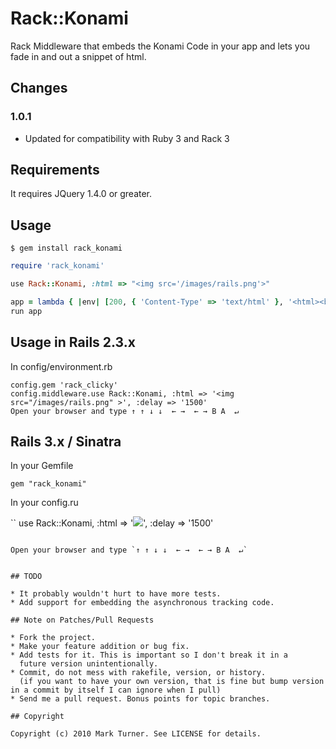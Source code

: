 # Rack::Konami

Rack Middleware that embeds the Konami Code in your app and lets you fade in and out a snippet of html.

## Changes

### 1.0.1

* Updated for compatibility with Ruby 3 and Rack 3

## Requirements 
It requires JQuery 1.4.0 or greater.

## Usage

```	
$ gem install rack_konami
```

```ruby
require 'rack_konami'

use Rack::Konami, :html => "<img src='/images/rails.png'>"

app = lambda { |env| [200, { 'Content-Type' => 'text/html' }, '<html><body><p>Awesome Body</p></body></html>'] }
run app
```
	
## Usage in Rails 2.3.x

In config/environment.rb

	config.gem 'rack_clicky'
	config.middleware.use Rack::Konami, :html => '<img src="/images/rails.png" >', :delay => '1500'
	Open your browser and type ↑ ↑ ↓ ↓  ← →  ← → B A  ↵
	
## Rails 3.x / Sinatra
In your Gemfile 
	
	gem "rack_konami"
	
In your config.ru

``
use Rack::Konami, :html => '<img src="/images/rails.png" >', :delay => '1500'
```

Open your browser and type `↑ ↑ ↓ ↓  ← →  ← → B A  ↵`

	
## TODO

* It probably wouldn't hurt to have more tests. 
* Add support for embedding the asynchronous tracking code.

## Note on Patches/Pull Requests
 
* Fork the project.
* Make your feature addition or bug fix.
* Add tests for it. This is important so I don't break it in a
  future version unintentionally.
* Commit, do not mess with rakefile, version, or history.
  (if you want to have your own version, that is fine but bump version in a commit by itself I can ignore when I pull)
* Send me a pull request. Bonus points for topic branches.

## Copyright

Copyright (c) 2010 Mark Turner. See LICENSE for details.
